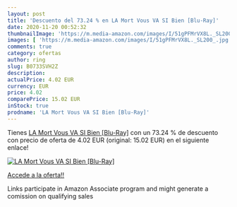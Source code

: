 ```yaml
---
layout: post
title: 'Descuento del 73.24 % en LA Mort Vous VA SI Bien [Blu-Ray]'
date: 2020-11-20 00:52:32
thumbnailImage: 'https://m.media-amazon.com/images/I/51gPFMrVX8L._SL200_.jpg'
images: [ 'https://m.media-amazon.com/images/I/51gPFMrVX8L._SL200_.jpg' ]
comments: true
category: ofertas
author: ring
slug: B0733SVH2Z
description:
actualPrice: 4.02 EUR
currency: EUR
price: 4.02
comparePrice: 15.02 EUR
inStock: true
prodname: 'LA Mort Vous VA SI Bien [Blu-Ray]'
---
```


Tienes [LA Mort Vous VA SI Bien [Blu-Ray]](https://www.amazon.fr/dp/B0733SVH2Z/?tag=tolees0d-21) con un 73.24 % de descuento con precio de oferta de 4.02 EUR (original: 15.02 EUR) en el siguiente enlace!

[![LA Mort Vous VA SI Bien [Blu-Ray]](https://m.media-amazon.com/images/I/51gPFMrVX8L._SL200_.jpg)](https://www.amazon.fr/dp/B0733SVH2Z/?tag=tolees0d-21)

[Accede a la oferta!!](https://www.amazon.fr/dp/B0733SVH2Z/?tag=tolees0d-21)

Links participate in Amazon Associate program and might generate a comission on qualifying sales


